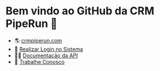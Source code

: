 # Bem vindo ao GitHub da CRM PipeRun 🚀

- 🌎 [crmpiperun.com](https://crmpiperun.com/)
- 🚀 [Realizar Login no Sistema](https://app.pipe.run/)
- 👩‍💻 [Documentação da API](https://apidocs.pipe.run/)
- 🌈 [Trabalhe Conosco](https://crmpiperun.com/carreiras/) 
